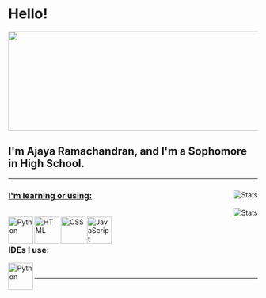 # Hello!
<img src="https://imagizer.imageshack.com/img924/3121/rq0tOj.jpg" width="1000" height ="200">

## I'm Ajaya Ramachandran, and I'm a Sophomore in High School.

------


<a href="https://github.com/AjayaRamachandran/Profile">
    <img align="right" alt="Stats"
         src="https://github-readme-stats.vercel.app/api/?username=ajayaramachandran&count_private=true&theme=vue-dark&showicons=true">

### I'm learning or using:

<a href="https://github.com/AjayaRamachandran/Profile">
    <img align="right" alt="Stats"
         src="https://github-readme-stats.vercel.app/api/?username=ajayaramachandran&count_private=true&theme=vue-dark&showicons=true">
<br />

<a href="https://www.python.org/">
    <img align="left" alt="Python" width="50" height="55" src="https://imagizer.imageshack.com/img924/7539/2flk0K.png">
</a>
<a href="https://developer.mozilla.org/en-US/docs/Web/HTML">
    <img align="left" alt="HTML" width="50" height="55" src="https://imagizer.imageshack.com/img923/3244/6hZ0Sz.png" />
</a>
<a href="https://developer.mozilla.org/en-US/docs/Web/CSS">
    <img align="left" alt="CSS" width="50" height="55" src="https://imagizer.imageshack.com/img924/2600/pjpe4L.png" />
</a>
<a href="https://javascript.com/">
    <img align="left" alt="JavaScript" width="50" height="55" src="https://imagizer.imageshack.com/img922/9379/9O7R9V.png" />
</a>

<br />
<br />

### IDEs I use:
<a href="https://code.visualstudio.com/">
    <img align="left" alt="Python" width="50" height="55" src="https://imagizer.imageshack.com/img923/1651/K5FtE4.png">
</a>

<br />

------

<!---[![My GitHub Stats](https://github-readme-stats.vercel.app/api/?username=ajayaramachandran&count_private=true&theme=vue-dark&showicons=true)]()>
